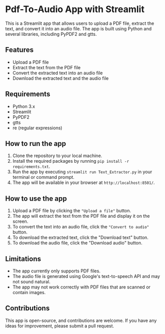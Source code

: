 # Pdf-To-Audio App with Streamlit

This is a Streamlit app that allows users to upload a PDF file, extract the text, and convert it into an audio file. The app is built using Python and several libraries, including PyPDF2 and gtts.

## Features
* Upload a PDF file
* Extract the text from the PDF file
* Convert the extracted text into an audio file
* Download the extracted text and the audio file

## Requirements
* Python 3.x
* Streamlit
* PyPDF2
* gtts
* re (regular expressions)

## How to run the app
1. Clone the repository to your local machine.
2. Install the required packages by running `pip install -r requirements.txt`.
3. Run the app by executing `streamlit run Text_Extractor.py` in your terminal or command prompt.
4. The app will be available in your browser at `http://localhost:8501/`.

## How to use the app
1. Upload a PDF file by clicking the `"Upload a file"` button.
2. The app will extract the text from the PDF file and display it on the screen.
3. To convert the text into an audio file, click the `"Convert to audio"` button.
4. To download the extracted text, click the "Download text" button.
5. To download the audio file, click the "Download audio" button.

## Limitations
* The app currently only supports PDF files.
* The audio file is generated using Google's text-to-speech API and may not sound natural.
* The app may not work correctly with PDF files that are scanned or contain images.

## Contributions
This app is open-source, and contributions are welcome. If you have any ideas for improvement, please submit a pull request.
